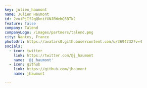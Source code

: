 ```yaml
---
key: julien_haumont
name: Julien Haumont
id: 2vuiPjIf2qQknifXNJBWehQ3BTk2
feature: false
company: Talend
companyLogo: /images/partners/talend.png
city: Nantes, France
photoUrl: https://avatars0.githubusercontent.com/u/3694732?v=4
socials:
  - icon: twitter
    link: https://twitter.com/@j_haumont
    name: '@j_haumont'
  - icon: github
    link: https://github.com/jhaumont
    name: jhaumont

---
```


